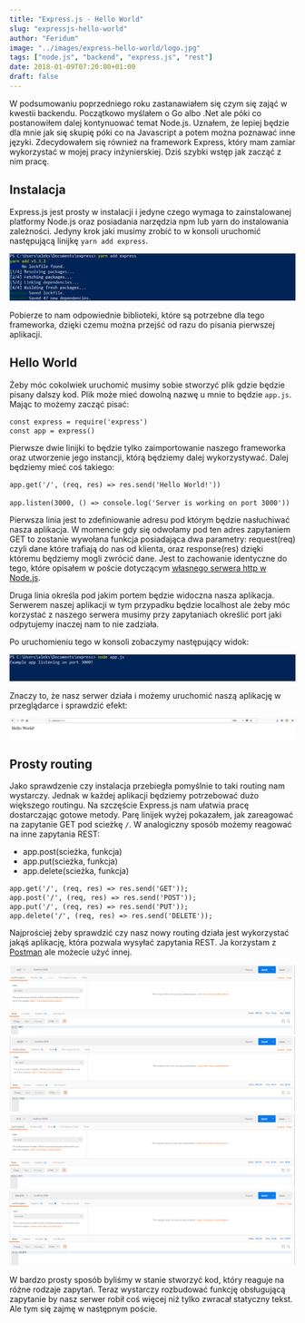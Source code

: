 ```yaml
---
title: "Express.js - Hello World"
slug: "expressjs-hello-world"
author: "Feridum"
image: "../images/express-hello-world/logo.jpg"
tags: ["node.js", "backend", "express.js", "rest"]
date: 2018-01-09T07:20:00+01:00
draft: false
---
```


W podsumowaniu poprzedniego roku zastanawiałem się czym się zająć w kwestii backendu. Początkowo myślałem o Go albo .Net ale póki co postanowiłem dalej kontynuować temat Node.js. Uznałem, że lepiej będzie dla mnie jak się skupię póki co na Javascript a potem można poznawać inne języki. Zdecydowałem się również na framework Express, który mam zamiar wykorzystać w mojej pracy inżynierskiej. Dziś szybki wstęp jak zacząć z nim pracę.

<!--more-->

## Instalacja

Express.js jest prosty w instalacji i jedyne czego wymaga to zainstalowanej platformy Node.js oraz posiadania narzędzia npm lub yarn do instalowania zależności.  Jedyny krok jaki musimy zrobić to w konsoli uruchomić następującą linijkę
`yarn add express`. 

![express-add](../images/express-hello-world/express-add.png)

Pobierze to nam odpowiednie biblioteki, które są potrzebne dla tego frameworka, dzięki czemu można przejść od razu do pisania pierwszej aplikacji.


## Hello World

Żeby móc cokolwiek uruchomić musimy sobie stworzyć plik gdzie będzie pisany dalszy kod. Plik może mieć dowolną nazwę u mnie to będzie `app.js`. Mając to możemy zacząć pisać:

```
const express = require('express')
const app = express()

```

Pierwsze dwie linijki to będzie tylko zaimportowanie naszego frameworka oraz utworzenie jego instancji, którą będziemy dalej wykorzystywać. Dalej będziemy mieć coś takiego: 

```
app.get('/', (req, res) => res.send('Hello World!'))

app.listen(3000, () => console.log('Server is working on port 3000'))

```

Pierwsza linia jest to zdefiniowanie adresu pod którym będzie nasłuchiwać nasza aplikacja. W momencie gdy się odwołamy pod ten adres zapytaniem GET to zostanie wywołana funkcja posiadająca dwa parametry: request(req) czyli dane które trafiają do nas od klienta, oraz response(res) dzięki któremu będziemy mogli zwrócić dane. Jest to zachowanie identyczne do tego, które opisałem w poście dotyczącym [własnego serwera http w Node.js](https://fsgeek.pl/post/node-jak-postawic-serwer/).

Druga linia określa pod jakim portem będzie widoczna nasza aplikacja. Serwerem naszej aplikacji w tym przypadku będzie localhost ale żeby móc korzystać  z naszego serwera musimy przy zapytaniach określić port jaki odpytujemy inaczej nam to nie zadziała.

Po uruchomieniu tego w konsoli zobaczymy następujący widok: 

![express-run](../images/express-hello-world/express-run.png)

Znaczy to, że nasz serwer działa i możemy uruchomić naszą aplikację w przeglądarce i sprawdzić efekt:

![express-hello-world](../images/express-hello-world/express-hello-world.png)

## Prosty routing

Jako sprawdzenie czy instalacja przebiegła pomyślnie to taki routing nam wystarczy. Jednak w każdej aplikacji będziemy potrzebować dużo większego routingu. Na szczęście Express.js nam ułatwia pracę dostarczając gotowe metody. Parę linijek wyżej pokazałem, jak zareagować na zapytanie GET pod scieżkę `/`. W analogiczny sposób możemy reagować na inne zapytania REST: 

- app.post(scieżka, funkcja)
- app.put(scieżka, funkcja)
- app.delete(scieżka, funkcja)

```
app.get('/', (req, res) => res.send('GET'));
app.post('/', (req, res) => res.send('POST'));
app.put('/', (req, res) => res.send('PUT'));
app.delete('/', (req, res) => res.send('DELETE'));

```

Najprościej żeby sprawdzić czy nasz nowy routing działa jest wykorzystać jakąś aplikację, która pozwala wysyłać zapytania REST. Ja korzystam z  [Postman](https://www.getpostman.com/postman) ale możecie użyć innej.

![express-get](../images/express-hello-world/express-get.png)
![express-post](../images/express-hello-world/express-post.png)
![express-put](../images/express-hello-world/express-put.png)
![express-delete](../images/express-hello-world/express-delete.png)

W bardzo prosty sposób byliśmy w stanie stworzyć kod, który reaguje na różne rodzaje zapytań. Teraz wystarczy rozbudować funkcję obsługującą zapytanie by nasz serwer robił coś więcej niż tylko zwracał statyczny tekst. Ale tym się zajmę w następnym poście.
